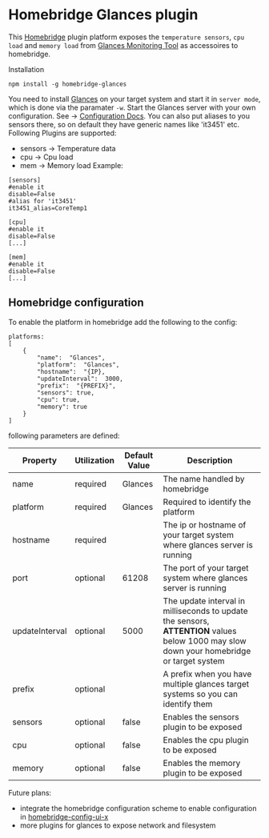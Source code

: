 # Homebridge Glances plugin

This [Homebridge](https://homebridge.io/) plugin platform exposes the `temperature sensors`, `cpu load` and `memory load` from  [Glances Monitoring Tool](https://github.com/nicolargo/glances) as accessoires to homebridge.

Installation
```
npm install -g homebridge-glances
```

You need to install [Glances](https://github.com/nicolargo/glances) on your target system and start it in `server mode`, which is done via the paramater `-w`. Start the Glances server with your own configuration. See -> [Configuration Docs](https://glances.readthedocs.io/en/stable/config.html).
You can also put aliases to you sensors there, so on default they have generic names like 'it3451' etc. 
Following Plugins are supported:
- sensors -> Temperature data
- cpu -> Cpu load
- mem -> Memory load
Example: 

```
[sensors]
#enable it
disable=False 
#alias for 'it3451'
it3451_alias=CoreTemp1

[cpu]
#enable it
disable=False 
[...]

[mem]
#enable it
disable=False 
[...]

```

## Homebridge configuration
To enable the platform in homebridge add the following to the config:

```
platforms:
[
	{
		"name":  "Glances",
		"platform":  "Glances",
		"hostname":  "{IP},
		"updateInterval":  3000,
		"prefix":  "{PREFIX}",
		"sensors": true,
		"cpu": true,
		"memory": true
	}
]
```

following parameters are defined:

| Property | Utilization | Default Value | Description 
|--|--|--|--|
| name | required | Glances| The name handled by homebridge |
|platform|required|Glances|Required to identify the platform|
|hostname|required||The ip or hostname of your target system where  glances server is running|
|port|optional|61208|The port of your target system where glances server is running|
|updateInterval|optional|5000|The update interval in milliseconds to update the sensors, **ATTENTION** values below 1000 may slow down your homebridge or target system|
|prefix|optional||A prefix when you have multiple glances target systems so you can identify them|
|sensors|optional|false|Enables the sensors plugin to be exposed|
|cpu|optional|false|Enables the cpu plugin to be exposed|
|memory|optional|false|Enables the memory plugin to be exposed|

Future plans:

- integrate the homebridge configuration scheme to enable configuration in [homebridge-config-ui-x](https://www.npmjs.com/package/homebridge-config-ui-x)
- more plugins for glances to expose network and filesystem